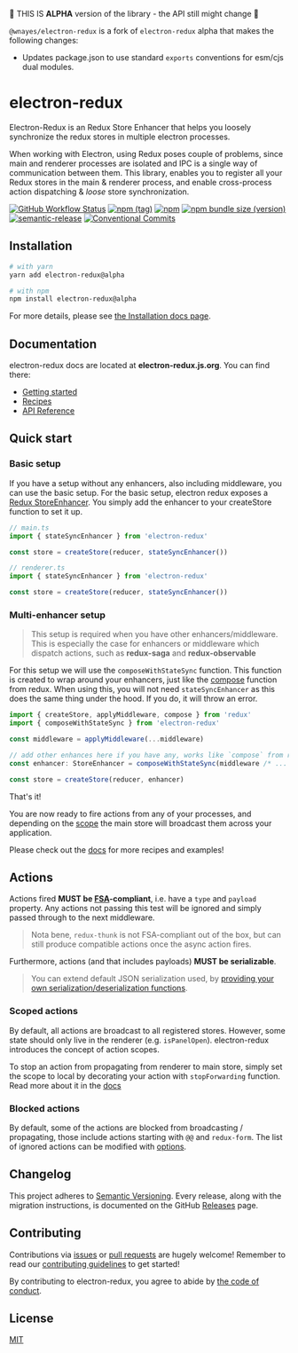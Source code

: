 🚧 THIS IS **ALPHA** version of the library - the API still might change 🚧

`@wnayes/electron-redux` is a fork of `electron-redux` alpha that makes the following changes:

-   Updates package.json to use standard `exports` conventions for esm/cjs dual modules.

# electron-redux

Electron-Redux is an Redux Store Enhancer that helps you loosely synchronize the redux stores in multiple electron processes.

When working with Electron, using Redux poses couple of problems, since main and renderer processes are isolated and IPC is a single way of communication between them. This library, enables you to register all your Redux stores in the main & renderer process, and enable cross-process action dispatching & _loose_ store synchronization.

[![GitHub Workflow Status](https://img.shields.io/github/workflow/status/klarna/electron-redux/Release)](https://github.com/klarna/electron-redux/actions?query=workflow%3ARelease)
[![npm (tag)](https://img.shields.io/npm/v/electron-redux/alpha)](https://www.npmjs.com/package/electron-redux/)
[![npm](https://img.shields.io/npm/dm/electron-redux)](https://www.npmjs.com/package/electron-redux/)
[![npm bundle size (version)](https://img.shields.io/bundlephobia/minzip/electron-redux/alpha)](https://bundlephobia.com/result?p=electron-redux)
[![semantic-release](https://img.shields.io/badge/%20%20%F0%9F%93%A6%F0%9F%9A%80-semantic--release-e10079.svg)](https://github.com/semantic-release/semantic-release)
[![Conventional Commits](https://img.shields.io/badge/Conventional%20Commits-1.0.0-yellow.svg)](https://conventionalcommits.org)

## Installation

```sh
# with yarn
yarn add electron-redux@alpha

# with npm
npm install electron-redux@alpha
```

For more details, please see [the Installation docs page](#todo).

## Documentation

electron-redux docs are located at **electron-redux.js.org**. You can find there:

-   [Getting started](#todo)
-   [Recipes](#todo)
-   [API Reference](#todo)

## Quick start

### Basic setup

If you have a setup without any enhancers, also including middleware, you can use the basic setup. For the basic setup, electron redux exposes a [Redux StoreEnhancer](https://redux.js.org/understanding/thinking-in-redux/glossary#store-enhancer). You simply add the enhancer to your createStore function to set it up.

```ts
// main.ts
import { stateSyncEnhancer } from 'electron-redux'

const store = createStore(reducer, stateSyncEnhancer())
```

```ts
// renderer.ts
import { stateSyncEnhancer } from 'electron-redux'

const store = createStore(reducer, stateSyncEnhancer())
```

### Multi-enhancer setup

> This setup is required when you have other enhancers/middleware. This is especially the case for enhancers or middleware which dispatch actions, such as **redux-saga** and **redux-observable**

For this setup we will use the `composeWithStateSync` function. This function is created to wrap around your enhancers, just like the [compose](https://redux.js.org/api/compose) function from redux. When using this, you will not need `stateSyncEnhancer` as this does the same thing under the hood. If you do, it will throw an error.

```ts
import { createStore, applyMiddleware, compose } from 'redux'
import { composeWithStateSync } from 'electron-redux'

const middleware = applyMiddleware(...middleware)

// add other enhances here if you have any, works like `compose` from redux
const enhancer: StoreEnhancer = composeWithStateSync(middleware /* ... other enhancers ... */)

const store = createStore(reducer, enhancer)
```

That's it!

You are now ready to fire actions from any of your processes, and depending on the [scope](#scoped-actions) the main store will broadcast them across your application.

Please check out the [docs](#todo) for more recipes and examples!

## Actions

Actions fired **MUST be [FSA](https://github.com/acdlite/flux-standard-action#example)-compliant**, i.e. have a `type` and `payload` property. Any actions not passing this test will be ignored and simply passed through to the next middleware.

> Nota bene, `redux-thunk` is not FSA-compliant out of the box, but can still produce compatible actions once the async action fires.

Furthermore, actions (and that includes payloads) **MUST be serializable**.

> You can extend default JSON serialization used, by [providing your own serialization/deserialization functions](#todo).

### Scoped actions

By default, all actions are broadcast to all registered stores. However, some state should only live in the renderer (e.g. `isPanelOpen`). electron-redux introduces the concept of action scopes.

To stop an action from propagating from renderer to main store, simply set the scope to local by decorating your action with `stopForwarding` function. Read more about it in the [docs](#todo)

### Blocked actions

By default, some of the actions are blocked from broadcasting / propagating, those include actions starting with `@@` and `redux-form`. The list of ignored actions can be modified with [options](#todo).

## Changelog

This project adheres to [Semantic Versioning](http://semver.org/).
Every release, along with the migration instructions, is documented on the GitHub [Releases](https://github.com/klarna/electron-redux/releases) page.

## Contributing

Contributions via [issues](https://github.com/klarna/electron-redux/issues/new) or [pull requests](https://github.com/klarna/electron-redux/compare) are hugely welcome! Remember to read our [contributing guidelines](.github/CONTRIBUTING.md) to get started!

By contributing to electron-redux, you agree to abide by [the code of conduct](.github/CODE_OF_CONDUCT.md).

## License

[MIT](LICENSE.md)
